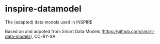 # inspire-datamodel
The (adapted) data models used in INSPIRE

Based on and adpoted from Smart Data Models (<https://github.com/smart-data-models>), CC-BY-SA
